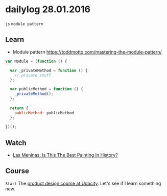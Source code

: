# dailylog 28.01.2016
`js` `module pattern`

## Learn

- Module pattern https://toddmotto.com/mastering-the-module-pattern/
```js
var Module = (function () {

  var _privateMethod = function () {
    // private stuff
  };

  var publicMethod = function () {
    _privateMethod();
  };
  
  return {
    publicMethod: publicMethod
  };

})();
```

## Watch

- [Las Meninas: Is This The Best Painting In History?](https://www.youtube.com/watch?v=WKRKrpz09Fk)

## Course

`Start` The [product design course at Udacity](https://www.udacity.com/course/viewer#!/c-ud509). Let's see if I learn something new.

